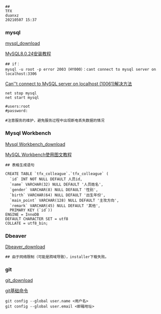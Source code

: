 ```
##
TFX
duanxz
20210507 15:37
```



### mysql

[mysql_download](MySQL8.0.24安装教程)

[MySQL8.0.24安装教程](https://blog.csdn.net/weixin_44651062/article/details/116205589?ops_request_misc=%257B%2522request%255Fid%2522%253A%2522162036970616780261997359%2522%252C%2522scm%2522%253A%252220140713.130102334..%2522%257D&request_id=162036970616780261997359&biz_id=0&utm_medium=distribute.pc_search_result.none-task-blog-2~all~top_click~default-1-116205589.first_rank_v2_pc_rank_v29&utm_term=mysql8.0.24%E5%AE%89%E8%A3%85%E6%AD%A5%E9%AA%A4%E5%9B%BE%E8%A7%A3&spm=1018.2226.3001.4187)



```
## if：
mysql -u root -p error 2003（HY000）：cant connect to mysql server on localhost:3306
```



[Can''t connect to MySQL server on localhost (10061)解决方法](https://www.jb51.net/article/26505.htm)



```
net stop mysql	
net start mysql

#users:root
#password:

#注意服务的维护，避免服务过程中出现断电丢失数据的情况
```



### Mysql Workbench

[Mysql Workbench_download](https://dev.mysql.com/downloads/workbench/)

[MySQL Workbench使用图文教程](https://www.jianshu.com/p/c3dcd4d9ce69)



```
## 表格生成语句

CREATE TABLE `tfx_colleague`.`tfx_colleague` (
  `id` INT NOT NULL DEFAULT 人员id,
  `name` VARCHAR(32) NULL DEFAULT '人员姓名',
  `gender` VARCHAR(8) NULL DEFAULT '性别',
  `birth` VARCHAR(64) NULL DEFAULT '出生年份',
  `main_point` VARCHAR(128) NULL DEFAULT '主攻方向',
  `remark` VARCHAR(45) NULL DEFAULT '其他',
  PRIMARY KEY (`id`))
ENGINE = InnoDB
DEFAULT CHARACTER SET = utf8
COLLATE = utf8_bin;
```



### Dbeaver

[Dbeaver_download](https://dbeaver.io/download/)

```
## 由于网络限制（可能是跨域导致），installer下载失败。
```



### git 

[git_download](https://git-scm.com/downloads)

[git基础命令](https://www.jianshu.com/p/93318220cdce)



```
git config --global user.name <用户名>
git config --global user.email <邮箱地址>
```

